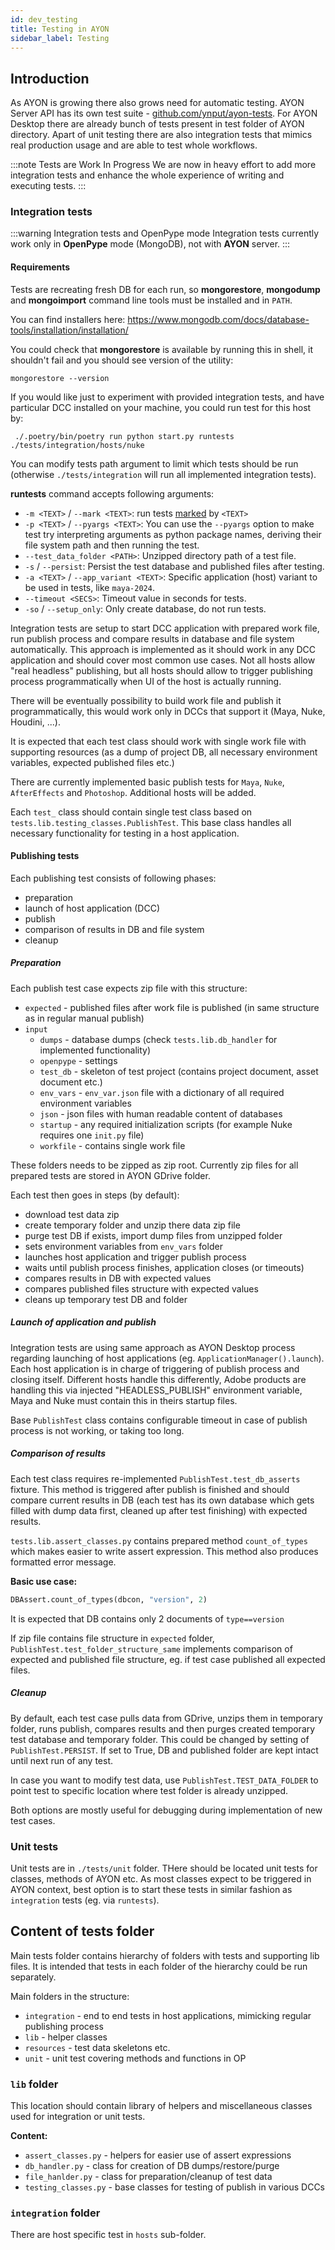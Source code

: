 ```yaml
---
id: dev_testing
title: Testing in AYON
sidebar_label: Testing
---
```


## Introduction

As AYON is growing there also grows need for automatic testing. AYON Server API has its own test suite - [github.com/ynput/ayon-tests](https://github.com/ynput/ayon-tests). For AYON Desktop there are already bunch of tests present in test folder of AYON directory. Apart of unit testing there are also integration tests that mimics real production usage and are able to test whole workflows.

:::note Tests are Work In Progress
We are now in heavy effort to add more integration tests and
enhance the whole experience of writing and executing tests.
:::

### Integration tests

:::warning Integration tests and OpenPype mode
Integration tests currently work only in **OpenPype** mode (MongoDB),
not with **AYON** server.
:::

#### Requirements

Tests are recreating fresh DB for each run, so **mongorestore**, **mongodump** and **mongoimport** command line tools must be installed and in `PATH`.

You can find installers here: <https://www.mongodb.com/docs/database-tools/installation/installation/>

You could check that **mongorestore** is available by running this in shell, it shouldn't fail and you should see version of the utility:

```shell
mongorestore --version
```

If you would like just to experiment with provided integration tests, and have particular DCC installed on your machine, you could run test for this host by:

```shell
 ./.poetry/bin/poetry run python start.py runtests ./tests/integration/hosts/nuke
```

You can modify tests path argument to limit which tests should be run (otherwise `./tests/integration` will run all implemented integration tests).

**runtests** command accepts following arguments:

- `-m <TEXT>` / `--mark <TEXT>`: run tests [marked](https://docs.pytest.org/en/7.1.x/how-to/mark.html) by `<TEXT>`
- `-p <TEXT>` / `--pyargs <TEXT>`: You can use the `--pyargs` option to make test try interpreting arguments as python package names, deriving their file system path and then running the test.
- `--test_data_folder <PATH>`: Unzipped directory path of a test file.
- `-s` / `--persist`: Persist the test database and published files after testing.
- `-a <TEXT>` / `--app_variant <TEXT>`: Specific application (host) variant to be used in tests, like `maya-2024`.
- `--timeout <SECS>`: Timeout value in seconds for tests.
- `-so` / `--setup_only`: Only create database, do not run tests.


Integration tests are setup to start DCC application with prepared work file, run publish process and compare results in database and file system automatically.
This approach is implemented as it should work in any DCC application and should cover most common use cases. Not all hosts allow "real headless" publishing, but all hosts should allow to trigger publishing process programmatically when UI of the host is actually running.

There will be eventually possibility to build work file and publish it programmatically, this would work only in DCCs that support it (Maya, Nuke, Houdini, ...).

It is expected that each test class should work with single work file with supporting resources (as a dump of project DB, all necessary environment variables, expected published files etc.)

There are currently implemented basic publish tests for `Maya`, `Nuke`, `AfterEffects` and `Photoshop`. Additional hosts will be added.

Each `test_` class should contain single test class based on `tests.lib.testing_classes.PublishTest`. This base class handles all necessary functionality for testing in a host application.

#### Publishing tests

Each publishing test consists of following phases:

- preparation
- launch of host application (DCC)
- publish
- comparison of results in DB and file system
- cleanup

##### Preparation

Each publish test case expects zip file with this structure:

- `expected` - published files after work file is published (in same structure as in regular manual publish)
- `input`
  - `dumps` - database dumps (check `tests.lib.db_handler` for implemented functionality)
  - `openpype` - settings
  - `test_db` - skeleton of test project (contains project document, asset document etc.)
  - `env_vars` - `env_var.json` file with a dictionary of all required environment variables
  - `json` - json files with human readable content of databases
  - `startup` - any required initialization scripts (for example Nuke requires one `init.py` file)
  - `workfile` - contains single work file
  
These folders needs to be zipped as zip root. Currently zip files for all prepared tests are stored in AYON GDrive folder.

Each test then goes in steps (by default):

- download test data zip
- create temporary folder and unzip there data zip file
- purge test DB if exists, import dump files from unzipped folder
- sets environment variables from `env_vars` folder
- launches host application and trigger publish process
- waits until publish process finishes, application closes (or timeouts)
- compares results in DB with expected values
- compares published files structure with expected values
- cleans up temporary test DB and folder

##### Launch of application and publish

Integration tests are using same approach as AYON Desktop process regarding launching of host applications (eg. `ApplicationManager().launch`).
Each host application is in charge of triggering of publish process and closing itself. Different hosts handle this differently, Adobe products are handling this via injected "HEADLESS_PUBLISH" environment variable,
Maya and Nuke must contain this in theirs startup files.

Base `PublishTest` class contains configurable timeout in case of publish process is not working, or taking too long.

##### Comparison of results

Each test class requires re-implemented `PublishTest.test_db_asserts` fixture. This method is triggered after publish is finished and should compare current results in DB (each test has its own database which gets filled with dump data first, cleaned up after test finishing) with expected results.

`tests.lib.assert_classes.py` contains prepared method `count_of_types` which makes easier to write assert expression. This method also produces formatted error message.

**Basic use case:**

```python
DBAssert.count_of_types(dbcon, "version", 2)
```

It is expected that DB contains only 2 documents of `type==version`

If zip file contains file structure in `expected` folder, `PublishTest.test_folder_structure_same` implements comparison of expected and published file structure,
eg. if test case published all expected files.

##### Cleanup

By default, each test case pulls data from GDrive, unzips them in temporary folder, runs publish, compares results and then
purges created temporary test database and temporary folder. This could be changed by setting of `PublishTest.PERSIST`. If set to True, DB and published folder are kept intact
until next run of any test.

In case you want to modify test data, use `PublishTest.TEST_DATA_FOLDER` to point test to specific location where test folder is already unzipped.

Both options are mostly useful for debugging during implementation of new test cases.

### Unit tests

Unit tests are in `./tests/unit` folder. THere should be located unit tests for classes, methods of AYON etc. As most classes expect to be triggered in AYON context, best option is to
start these tests in similar fashion as `integration` tests (eg. via `runtests`).

## Content of tests folder

Main tests folder contains hierarchy of folders with tests and supporting lib files. It is intended that tests in each folder of the hierarchy could be run separately.

Main folders in the structure:

- `integration` - end to end tests in host applications, mimicking regular publishing process
- `lib` - helper classes
- `resources` - test data skeletons etc.
- `unit` - unit test covering methods and functions in OP

### `lib` folder

This location should contain library of helpers and miscellaneous classes used for integration or unit tests.

**Content:**

- `assert_classes.py` - helpers for easier use of assert expressions
- `db_handler.py` - class for creation of DB dumps/restore/purge
- `file_hanlder.py` - class for preparation/cleanup of test data
- `testing_classes.py` - base classes for testing of publish in various DCCs

### `integration` folder

There are host specific test in `hosts` sub-folder.